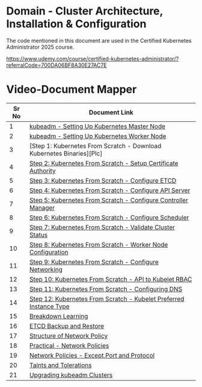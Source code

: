 # Domain - Cluster Architecture, Installation & Configuration

The code mentioned in this document are used in the Certified Kubernetes Administrator 2025 course.

https://www.udemy.com/course/certified-kubernetes-administrator/?referralCode=700DA06BF8A30E27AC7E


# Video-Document Mapper

| Sr No | Document Link |
| ------ | ------ |
| 1 | [kubeadm - Setting Up Kubernetes Master Node][PlDa] |
| 2 | [kubeadm - Setting Up Kubernetes Worker Node][PlDb] |
| 3 | [Step 1: Kubernetes From Scratch - Download Kubernetes Binaries][Plc] |
| 4 | [Step 2: Kubernetes From Scratch - Setup Certificate Authority][PlDd]
| 5 | [Step 3: Kubernetes From Scratch - Configure ETCD][PlDe]
| 6 | [Step 4: Kubernetes From Scratch - Configure API Server][PlDf]
| 7 | [Step 5: Kubernetes From Scratch - Configure Controller Manager][PlDg]
| 8 | [Step 6: Kubernetes From Scratch - Configure Scheduler][PlDh]
| 9 | [Step 7: Kubernetes From Scratch - Validate Cluster Status][PlDi]
| 10 | [Step 8: Kubernetes From Scratch - Worker Node Configuration][PlDj]
| 11 | [Step 9: Kubernetes From Scratch - Configure Networking][PlDk]
| 12 | [Step 10: Kubernetes From Scratch - API to Kubelet RBAC][PlDl]
| 13 | [Step 11: Kubernetes From Scratch - Configuring DNS ][PlDm]
| 14 | [Step 12: Kubernetes From Scratch - Kubelet Preferred Instance Type ][PlDn]
| 15 | [Breakdown Learning][PlDo]
| 16 | [ETCD Backup and Restore][PlDp]
| 17 | [Structure of Network Policy][PlDq]
| 18 | [Practical - Network Policies][PlDr]
| 19 | [Network Policies - Except,Port and Protocol][PlDs]
| 20 | [Taints and Tolerations][PlDt]
| 21 | [Upgrading kubeadm Clusters][PlDu] |

[PlDa]: <./install-kubeadm-master.md>
[PlDb]: <./install-kubeadm-worker.md>
[PlDc]: <./k8s-scratch-step-1-download-release-binaries.md>
[PlDd]: <./k8s-scratch-step-2-configure-ca.md>
[PlDe]: <./k8s-scratch-step-3-install-etcd.md>
[PlDf]: <./k8s-scratch-step-4-configure-apiserver.md>
[PlDg]: <./k8s-scratch-step-5-install-controller.md>
[PlDh]: <./k8s-scratch-step-6-configure-scheduler.md>
[PlDi]: <./k8s-scratch-step-7-validating-cluster-status.md>
[PlDj]: <./k8s-scratch-step-8-configure-worker-node.md>
[PlDk]: <./k8s-scratch-step-9-configure-networking.md>
[PlDl]: <./k8s-scratch-step-10-api-kubelet-rbac.md>
[PlDm]: <./k8s-scratch-step-11-configure-dns.md>
[PlDn]: <./k8s-scratch-step-12-kubelet-preferred-type.md>
[PlDo]: <./breakdown-learning.md>
[PlDp]: <./etcd-backup-restore.md>
[PlDq]: <./netpol-structure.md>
[PlDr]: <./netpol-practical.md>
[PlDs]: <./netpol-02.md>
[PlDt]: <./taint-toleration.md>
[PlDu]: <./kubeadm-upgrade.md>